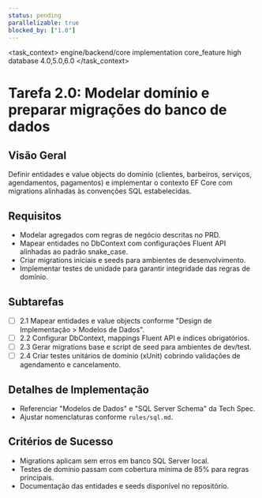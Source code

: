 ```yaml
---
status: pending
parallelizable: true
blocked_by: ["1.0"]
---
```


<task_context>
<domain>engine/backend/core</domain>
<type>implementation</type>
<scope>core_feature</scope>
<complexity>high</complexity>
<dependencies>database</dependencies>
<unblocks>4.0,5.0,6.0</unblocks>
</task_context>

# Tarefa 2.0: Modelar domínio e preparar migrações do banco de dados

## Visão Geral
Definir entidades e value objects do domínio (clientes, barbeiros, serviços, agendamentos, pagamentos) e implementar o contexto EF Core com migrations alinhadas às convenções SQL estabelecidas.

## Requisitos
- Modelar agregados com regras de negócio descritas no PRD.
- Mapear entidades no DbContext com configurações Fluent API alinhadas ao padrão snake_case.
- Criar migrations iniciais e seeds para ambientes de desenvolvimento.
- Implementar testes de unidade para garantir integridade das regras de domínio.

## Subtarefas
- [ ] 2.1 Mapear entidades e value objects conforme "Design de Implementação > Modelos de Dados".
- [ ] 2.2 Configurar DbContext, mappings Fluent API e índices obrigatórios.
- [ ] 2.3 Gerar migrations base e script de seed para ambientes de dev/test.
- [ ] 2.4 Criar testes unitários de domínio (xUnit) cobrindo validações de agendamento e cancelamento.

## Detalhes de Implementação
- Referenciar "Modelos de Dados" e "SQL Server Schema" da Tech Spec.
- Ajustar nomenclaturas conforme `rules/sql.md`.

## Critérios de Sucesso
- Migrations aplicam sem erros em banco SQL Server local.
- Testes de domínio passam com cobertura mínima de 85% para regras principais.
- Documentação das entidades e seeds disponível no repositório.
